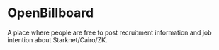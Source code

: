 # OpenBillboard
A place where people are free to post recruitment information and job intention about Starknet/Cairo/ZK.

